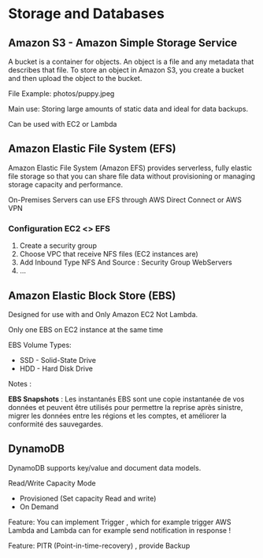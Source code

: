 # Storage and Databases


## Amazon S3 - Amazon Simple Storage Service 

A bucket is a container for objects. An object is a file and any metadata that describes that file. To store an object in Amazon S3, you create a bucket and then upload the object to the bucket.

File Example:  photos/puppy.jpeg

Main use: Storing large amounts of static data and ideal for data backups.

Can be used with EC2 or Lambda



## Amazon Elastic File System (EFS)

Amazon Elastic File System (Amazon EFS) provides serverless, fully elastic file storage so that you can share file data without provisioning or managing storage capacity and performance. 

On-Premises Servers can use EFS through AWS Direct Connect or AWS VPN


### Configuration EC2 <> EFS

1. Create a security group
2.  Choose VPC that receive NFS files (EC2 instances are)
3.  Add Inbound Type NFS And Source : Security Group WebServers
4.  ...

## Amazon Elastic Block Store (EBS)

Designed for use with and Only Amazon EC2 Not Lambda.

Only one EBS on EC2 instance at the same time

EBS Volume Types:
- SSD - Solid-State Drive
- HDD - Hard Disk Drive

Notes :

__EBS Snapshots__ : Les instantanés EBS sont une copie instantanée de vos données et peuvent être utilisés pour permettre la reprise après sinistre, migrer les données entre les régions et les comptes, et améliorer la conformité des sauvegardes.

## DynamoDB

DynamoDB supports key/value and document data models.

Read/Write Capacity Mode
- Provisioned (Set capacity Read and write)
- On Demand

Feature: You can implement Trigger , which for example trigger AWS Lambda and Lambda can for example send notification in response !

Feature: PITR (Point-in-time-recovery) , provide Backup
